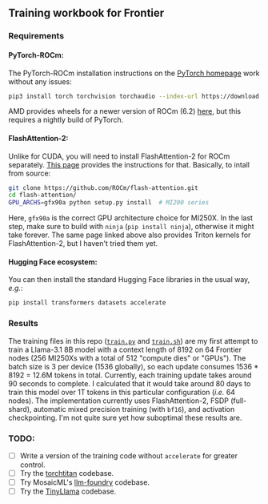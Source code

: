 ## Training workbook for Frontier

### Requirements

#### PyTorch-ROCm:

The PyTorch-ROCm installation instructions on the [PyTorch homepage](https://pytorch.org/get-started/locally/) work without any issues:

```bash
pip3 install torch torchvision torchaudio --index-url https://download.pytorch.org/whl/rocm6.1
```

AMD provides wheels for a newer version of ROCm (6.2) [here](https://rocm.docs.amd.com/projects/install-on-linux/en/latest/install/3rd-party/pytorch-install.html), but this requires a nightly build of PyTorch.

#### FlashAttention-2:
Unlike for CUDA, you will need to install FlashAttention-2 for ROCm separately. [This page](https://rocm.docs.amd.com/en/latest/how-to/llm-fine-tuning-optimization/model-acceleration-libraries.html) provides the instructions for that. Basically, to intall from source:

```bash
git clone https://github.com/ROCm/flash-attention.git
cd flash-attention/
GPU_ARCHS=gfx90a python setup.py install  # MI200 series
```
Here, `gfx90a` is the correct GPU architecture choice for MI250X. In the last step, make sure to build with `ninja` (`pip install ninja`), otherwise it might take forever. The same page linked above also provides Triton kernels for FlashAttention-2, but I haven't tried them yet.

#### Hugging Face ecosystem:
You can then install the standard Hugging Face libraries in the usual way, *e.g.*:
```bash
pip install transformers datasets accelerate
```

### Results
The training files in this repo ([`train.py`](https://github.com/eminorhan/frontier-guide/blob/master/train.py) and [`train.sh`](https://github.com/eminorhan/frontier-guide/blob/master/train.sh)) are my first attempt to train a Llama-3.1 8B model with a context length of 8192 on 64 Frontier nodes (256 MI250Xs with a total of 512 "compute dies" or "GPUs"). The batch size is 3 per device (1536 globally), so each update consumes 1536 * 8192 = 12.6M tokens in total. Currently, each training update takes around 90 seconds to complete. I calculated that it would take around 80 days to train this model over 1T tokens in this particular configuration (*i.e.* 64 nodes). The implementation currently uses FlashAttention-2, FSDP (full-shard), automatic mixed precision training (with `bf16`), and activation checkpointing. I'm not quite sure yet how suboptimal these results are.

### TODO:

- [ ] Write a version of the training code without `accelerate` for greater control.
- [ ] Try the [torchtitan](https://github.com/pytorch/torchtitan) codebase. 
- [ ] Try MosaicML's [llm-foundry](https://github.com/mosaicml/llm-foundry) codebase.
- [ ] Try the [TinyLlama](https://github.com/jzhang38/TinyLlama) codebase.
